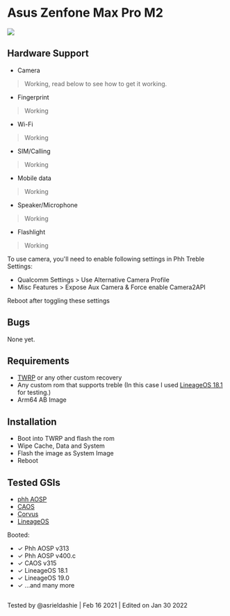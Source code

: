 # Asus Zenfone Max Pro M2
![](https://www.asus.com/media/global/products/JnIzW5AoKK3JccyH/P_setting_fff_1_90_end_600.png)

## Hardware Support

* Camera
> Working, read below to see how to get it working.

* Fingerprint
> Working

* Wi-Fi
> Working

* SIM/Calling
> Working
 
* Mobile data
> Working

* Speaker/Microphone
> Working

* Flashlight
> Working

To use camera, you'll need to enable following settings in Phh Treble Settings:
* Qualcomm Settings > Use Alternative Camera Profile
* Misc Features > Expose Aux Camera & Force enable Camera2API

Reboot after toggling these settings

## Bugs

None yet.

## Requirements

* [TWRP](https://dl.twrp.me/X01BD/) or any other custom recovery
* Any custom rom that supports treble (In this case I used [LineageOS 18.1](https://download.lineageos.org/X01BD) for testing.)
* Arm64 AB Image

## Installation

* Boot into TWRP and flash the rom
* Wipe Cache, Data and System
* Flash the image as System Image
* Reboot

## Tested GSIs

* [phh AOSP](https://github.com/phhusson/treble_experimentations/releases)
* [CAOS](https://sourceforge.net/projects/treblerom/files/CAOS/)
* [Corvus](https://forum.xda-developers.com/t/gsi-alpha-11-phh-corvusos-v13-0-exalted.4212765/)
* [LineageOS](https://sourceforge.net/projects/andyyan-gsi/files)

Booted:
* ✓ Phh AOSP v313
* ✓ Phh AOSP v400.c 
* ✓ CAOS v315
* ✓ LineageOS 18.1
* ✓ LineageOS 19.0
* ✓ ...and many more

##
Tested by @asrieldashie | Feb 16 2021 | Edited on Jan 30 2022

##